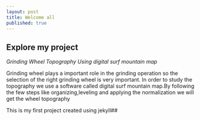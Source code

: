 ```yaml
---
layout: post
title: Welcome all
published: true
---
```

## Explore my project
_Grinding Wheel Topography Using digital surf mountain map_

Grinding wheel plays a important role in the grinding operation so the selection of the right grinding wheel is very important.
In order to study the topography  we use a software called digital surf mountain map.By following the few steps like organizing,leveling and applying the normalization we will get the wheel topography







This is my first project
created using jekyll##
